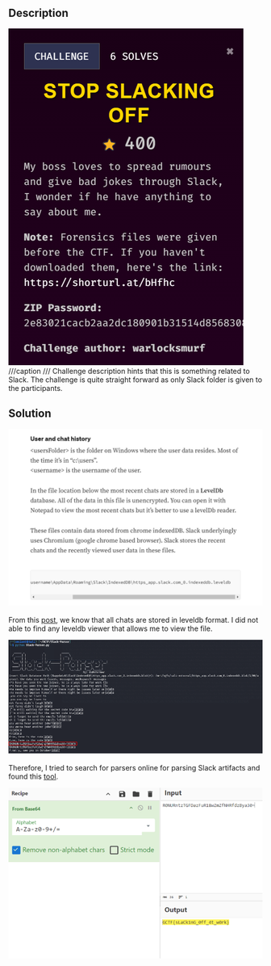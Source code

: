 ## Description
![](slack1.png)
///caption
///
Challenge description hints that this is something related to Slack. The challenge is quite straight forward as only Slack folder is given to the participants.

## Solution
![](slack2.png) <br>   
From this [post](https://medium.com/@jeroenverhaeghe/forensics-finding-slack-chat-artifacts-d5eeffd31b9c), we know that all chats are stored in leveldb format. I did not able to find any leveldb viewer that allows me to view the file. <br>   

![](slack3.png) <br>   
Therefore, I tried to search for parsers online for parsing Slack artifacts and found this [tool](https://github.com/0xHasanM/Slack-Parser?tab=readme-ov-file). <br>   


![](slack4.png) <br>   
